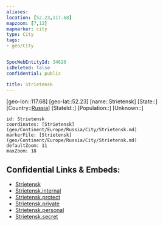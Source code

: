 ```yaml
---
aliases: 
location: [52.23,117.68]
mapzoom: [7,12] 
mapmarker: city 
type: City
tags:
- geo/City


SpocWebEntityId: 34620
isDeleted: false
confidential: public

title: Strietensk
---
```

[geo-lon::117.68]
[geo-lat::52.23]
[name::Strietensk]
[State::]
[Country::[Russia](geo/Continent/Europe/Russia.md)]
[StateId::]
[Population::]
[Unknown::]


```leaflet
id: Strietensk
coordinates: [Strietensk](geo/Continent/Europe/Russia/City/Strietensk.md)
markerFile: [Strietensk](geo/Continent/Europe/Russia/City/Strietensk.md)
defaultZoom: 11 
maxZoom: 18
```


## Confidential Links & Embeds: 
- [Strietensk](../../../../../../_public/geo/Continent/Europe/Russia/City/Strietensk.md) 
- [Strietensk.internal](../../../../../../_internal/geo/Continent/Europe/Russia/City/Strietensk.internal.md) 
- [Strietensk.protect](../../../../../../_protect/geo/Continent/Europe/Russia/City/Strietensk.protect.md) 
- [Strietensk.private](../../../../../../_private/geo/Continent/Europe/Russia/City/Strietensk.private.md) 
- [Strietensk.personal](../../../../../../_personal/geo/Continent/Europe/Russia/City/Strietensk.personal.md) 
- [Strietensk.secret](../../../../../../_secret/geo/Continent/Europe/Russia/City/Strietensk.secret.md) 
